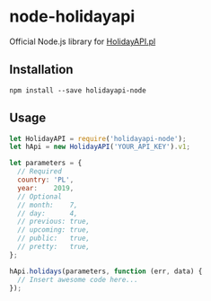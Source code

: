# node-holidayapi
Official Node.js library for [HolidayAPI.pl](https://holidayapi.com)

## Installation

```shell
npm install --save holidayapi-node
```

## Usage

```javascript
let HolidayAPI = require('holidayapi-node');
let hApi = new HolidayAPI('YOUR_API_KEY').v1;

let parameters = {
  // Required
  country: 'PL',
  year:    2019,
  // Optional
  // month:    7,
  // day:      4,
  // previous: true,
  // upcoming: true,
  // public:   true,
  // pretty:   true,
};

hApi.holidays(parameters, function (err, data) {
  // Insert awesome code here...
});
```

